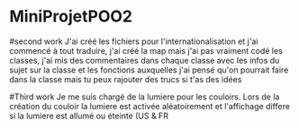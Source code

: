 MiniProjetPOO2
==============
#second work
J'ai créé les fichiers pour l'internationalisation et j'ai commencé à tout traduire, j'ai créé la map mais j'ai pas vraiment
codé les classes, j'ai mis des commentaires dans chaque classe avec les infos du sujet sur la classe et les fonctions auxquelles
j'ai pensé qu'on pourrait faire dans la classe mais tu peux rajouter des trucs si t'as des idées


#Third work
Je me suis chargé de la lumiere pour les couloirs. Lors de la création du couloir la lumiere est activée aléatoirement et l'affichage differe si la lumiere est allumé ou éteinte (US & FR